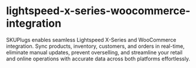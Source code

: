 # lightspeed-x-series-woocommerce-integration
SKUPlugs enables seamless Lightspeed X-Series and WooCommerce integration. Sync products, inventory, customers, and orders in real-time, eliminate manual updates, prevent overselling, and streamline your retail and online operations with accurate data across both platforms effortlessly.
